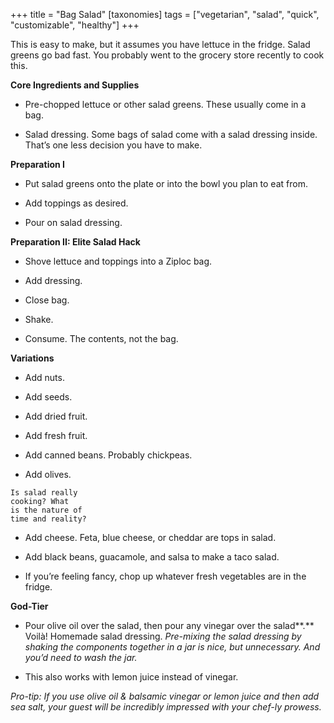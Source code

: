 +++
title = "Bag Salad"
[taxonomies]
tags = ["vegetarian", "salad", "quick", "customizable", "healthy"]
+++

This is easy to make, but it assumes you have lettuce in the
fridge. Salad greens go bad fast. You probably went to the
grocery store recently to cook this.

**Core Ingredients and Supplies**

- Pre-chopped lettuce or other salad greens. These usually come in a bag.

- Salad dressing. Some bags of salad come with a salad dressing inside.
  That’s one less decision you have to make.

**Preparation I**

- Put salad greens onto the plate or into the bowl you plan to eat from.

- Add toppings as desired.

- Pour on salad dressing.

**Preparation II: Elite Salad Hack**

- Shove lettuce and toppings into a Ziploc bag.

- Add dressing.

- Close bag.

- Shake.

- Consume. The contents, not the bag.

**Variations**

- Add nuts.

- Add seeds.

- Add dried fruit.

- Add fresh fruit.

- Add canned beans. Probably chickpeas.

- Add olives.

```
Is salad really
cooking? What
is the nature of
time and reality?
```

- Add cheese. Feta, blue cheese, or cheddar are tops in salad.

- Add black beans, guacamole, and salsa to make a taco salad.

- If you’re feeling fancy, chop up whatever fresh vegetables are in the
  fridge.

**God-Tier**

- Pour olive oil over the salad, then pour any vinegar over the salad**.** Voilà!
  Homemade salad dressing. _Pre-mixing the salad dressing by shaking the
  components together in a jar is nice, but unnecessary. And you’d need to wash
  the jar._

- This also works with lemon juice instead of vinegar.

_Pro-tip: If you use olive oil & balsamic vinegar or lemon juice and then add sea salt,
your guest will be incredibly impressed with your chef-ly prowess._
